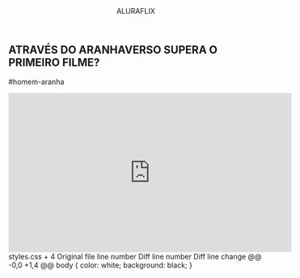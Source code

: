 
<head>
    <link rel="stylesheet" href="styles.css">
    <title>Aluraflix</title>
</head>
<body>
    <header>ALURAFLIX</header>
    <section>
        <div>
            <h1>ATRAVÉS DO ARANHAVERSO SUPERA O PRIMEIRO FILME?</h1>
            <p>#homem-aranha</p>
        </div>
        <div>
            <iframe width="560" height="315" src="https://www.youtube.com/embed/gt_fAE1Eg2Q?si=EEv-tsY_b1B2OwKE"
                title="YouTube video player" frameborder="0"
                allow="accelerometer; autoplay; clipboard-write; encrypted-media; gyroscope; picture-in-picture; web-share"
                referrerpolicy="strict-origin-when-cross-origin" allowfullscreen></iframe>
        </div>
    </section>
</body>
</html>
‎styles.css
+ 4
Original file line number	Diff line number	Diff line change
@@ -0,0 +1,4 @@
body {
    color: white;
    background: black;
}

